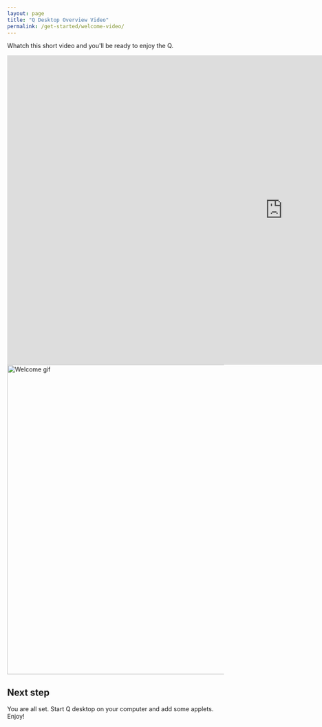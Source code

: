 ```yaml
---
layout: page
title: "Q Desktop Overview Video"
permalink: /get-started/welcome-video/
---
```


<script src="/js/vue.min.js"></script>
<script src="https://unpkg.com/axios/dist/axios.min.js"></script>

Whatch this short video and you'll be ready to enjoy the Q.

<div class="embed-container" id="app">
<div v-if="info == '200'">
<iframe width="1280" height="720" src="https://www.youtube.com/embed/xUenSxpZp2s" frameborder="0" allow="autoplay; encrypted-media" allowfullscreen></iframe>
</div>
<div v-else>
<img src="{{ 'images/q-applet.gif'  | relative_url }}"
alt="Welcome gif"
width="1280" height="720">
</div>
</div>

## Next step

You are all set. Start Q desktop on your computer and add some applets. Enjoy!

<script src="/js/vue-variables-md.js"></script>
